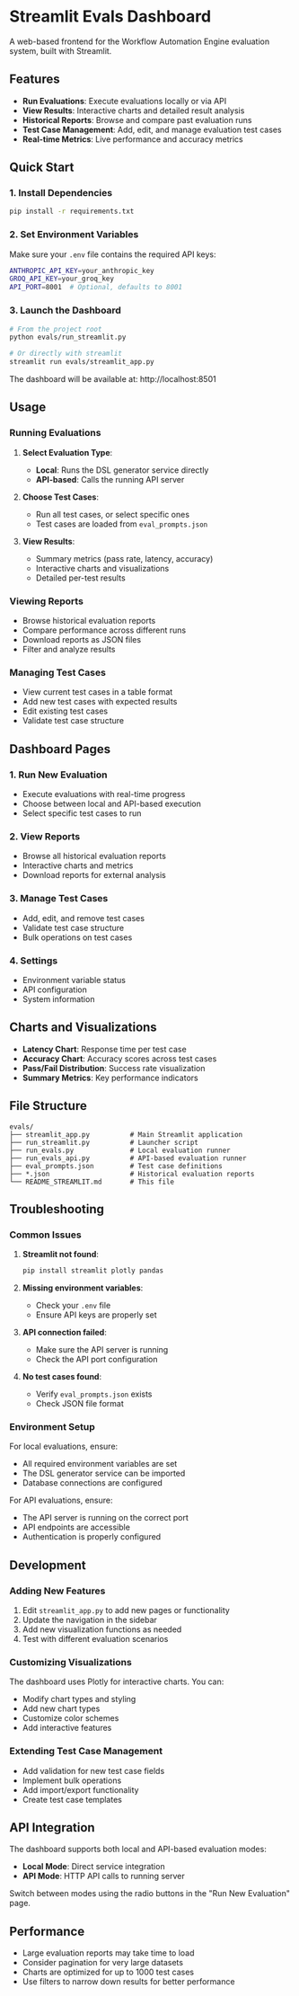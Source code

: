 # Streamlit Evals Dashboard

A web-based frontend for the Workflow Automation Engine evaluation system, built with Streamlit.

## Features

- **Run Evaluations**: Execute evaluations locally or via API
- **View Results**: Interactive charts and detailed result analysis
- **Historical Reports**: Browse and compare past evaluation runs
- **Test Case Management**: Add, edit, and manage evaluation test cases
- **Real-time Metrics**: Live performance and accuracy metrics

## Quick Start

### 1. Install Dependencies

```bash
pip install -r requirements.txt
```

### 2. Set Environment Variables

Make sure your `.env` file contains the required API keys:

```bash
ANTHROPIC_API_KEY=your_anthropic_key
GROQ_API_KEY=your_groq_key
API_PORT=8001  # Optional, defaults to 8001
```

### 3. Launch the Dashboard

```bash
# From the project root
python evals/run_streamlit.py

# Or directly with streamlit
streamlit run evals/streamlit_app.py
```

The dashboard will be available at: http://localhost:8501

## Usage

### Running Evaluations

1. **Select Evaluation Type**:
   - **Local**: Runs the DSL generator service directly
   - **API-based**: Calls the running API server

2. **Choose Test Cases**:
   - Run all test cases, or select specific ones
   - Test cases are loaded from `eval_prompts.json`

3. **View Results**:
   - Summary metrics (pass rate, latency, accuracy)
   - Interactive charts and visualizations
   - Detailed per-test results

### Viewing Reports

- Browse historical evaluation reports
- Compare performance across different runs
- Download reports as JSON files
- Filter and analyze results

### Managing Test Cases

- View current test cases in a table format
- Add new test cases with expected results
- Edit existing test cases
- Validate test case structure

## Dashboard Pages

### 1. Run New Evaluation
- Execute evaluations with real-time progress
- Choose between local and API-based execution
- Select specific test cases to run

### 2. View Reports
- Browse all historical evaluation reports
- Interactive charts and metrics
- Download reports for external analysis

### 3. Manage Test Cases
- Add, edit, and remove test cases
- Validate test case structure
- Bulk operations on test cases

### 4. Settings
- Environment variable status
- API configuration
- System information

## Charts and Visualizations

- **Latency Chart**: Response time per test case
- **Accuracy Chart**: Accuracy scores across test cases
- **Pass/Fail Distribution**: Success rate visualization
- **Summary Metrics**: Key performance indicators

## File Structure

```
evals/
├── streamlit_app.py          # Main Streamlit application
├── run_streamlit.py          # Launcher script
├── run_evals.py              # Local evaluation runner
├── run_evals_api.py          # API-based evaluation runner
├── eval_prompts.json         # Test case definitions
├── *.json                    # Historical evaluation reports
└── README_STREAMLIT.md       # This file
```

## Troubleshooting

### Common Issues

1. **Streamlit not found**:
   ```bash
   pip install streamlit plotly pandas
   ```

2. **Missing environment variables**:
   - Check your `.env` file
   - Ensure API keys are properly set

3. **API connection failed**:
   - Make sure the API server is running
   - Check the API port configuration

4. **No test cases found**:
   - Verify `eval_prompts.json` exists
   - Check JSON file format

### Environment Setup

For local evaluations, ensure:
- All required environment variables are set
- The DSL generator service can be imported
- Database connections are configured

For API evaluations, ensure:
- The API server is running on the correct port
- API endpoints are accessible
- Authentication is properly configured

## Development

### Adding New Features

1. Edit `streamlit_app.py` to add new pages or functionality
2. Update the navigation in the sidebar
3. Add new visualization functions as needed
4. Test with different evaluation scenarios

### Customizing Visualizations

The dashboard uses Plotly for interactive charts. You can:
- Modify chart types and styling
- Add new chart types
- Customize color schemes
- Add interactive features

### Extending Test Case Management

- Add validation for new test case fields
- Implement bulk operations
- Add import/export functionality
- Create test case templates

## API Integration

The dashboard supports both local and API-based evaluation modes:

- **Local Mode**: Direct service integration
- **API Mode**: HTTP API calls to running server

Switch between modes using the radio buttons in the "Run New Evaluation" page.

## Performance

- Large evaluation reports may take time to load
- Consider pagination for very large datasets
- Charts are optimized for up to 1000 test cases
- Use filters to narrow down results for better performance
